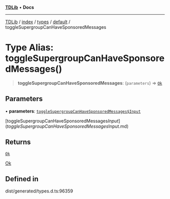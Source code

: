 [**TDLib**](../../../../../../README.md) • **Docs**

***

[TDLib](../../../../../../modules.md) / [index](../../../../../README.md) / [types](../../../README.md) / [default](../README.md) / toggleSupergroupCanHaveSponsoredMessages

# Type Alias: toggleSupergroupCanHaveSponsoredMessages()

> **toggleSupergroupCanHaveSponsoredMessages**: (`parameters`) => [`Ok`](Ok.md)

## Parameters

• **parameters**: [`toggleSupergroupCanHaveSponsoredMessages$Input`](toggleSupergroupCanHaveSponsoredMessages$Input.md)

[toggleSupergroupCanHaveSponsoredMessages$Input](toggleSupergroupCanHaveSponsoredMessages$Input.md)

## Returns

[`Ok`](Ok.md)

[Ok](Ok.md)

## Defined in

dist/generated/types.d.ts:96359
